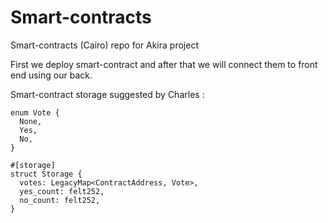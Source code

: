 # Smart-contracts
Smart-contracts (Cairo) repo for Akira project

First we deploy smart-contract and after that we will connect them to front end using our back.

Smart-contract storage suggested by Charles :

```#[derive(starknet::Store)]
enum Vote {
  None,
  Yes,
  No,
}

#[storage]
struct Storage {
  votes: LegacyMap<ContractAddress, Vote>,
  yes_count: felt252,
  no_count: felt252,
}
```
